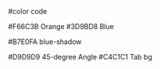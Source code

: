 #color code 

#F66C3B    Orange
#3D9BD8    Blue

#B7E0FA    blue-shadow

#D9D9D9    45-degree Angle
#C4C1C1    Tab bg